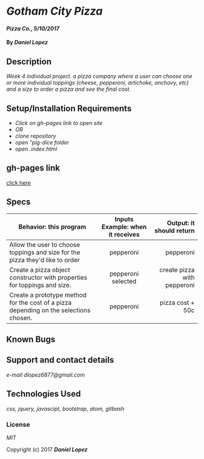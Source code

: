 # _Gotham City Pizza_

#### _Pizza Co., 5/10/2017_

#### By _**Daniel Lopez**_

## Description

_Week 4 individual project. a pizza company where a user can choose one or more individual toppings (cheese, pepperoni, artichoke, anchovy, etc) and a size to order a pizza and see the final cost._

## Setup/Installation Requirements

* _Click on gh-pages link to open site_
* _OR_
* _clone repository_
* _open "pig-dice folder_
* _open .index.html_

## gh-pages link
[click here](https://dlopez6877.github.io/pizza)

## Specs
| Behavior: this program | Inputs Example: when it receives | Output: it should return|
|------------------|:-------------:|------:|
|Allow the user to choose toppings and size for the pizza they'd like to order|pepperoni|pepperoni|
|Create a pizza object constructor with properties for toppings and size.|pepperoni selected|create pizza with pepperoni|
|Create a prototype method for the cost of a pizza depending on the selections chosen.|pepperoni|pizza cost + 50c|

## Known Bugs


## Support and contact details

_e-mail dlopez6877@gmail.com_

## Technologies Used

_css, jquery, javascipt, bootstrap, atom, gitbash_

### License

*MIT*

Copyright (c) 2017 **_Daniel Lopez_**
